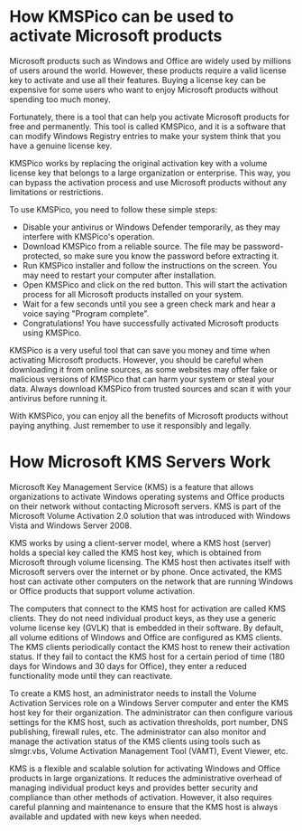 # How KMSPico can be used to activate Microsoft products

Microsoft products such as Windows and Office are widely used by millions of users around the world. However, these products require a valid license key to activate and use all their features. Buying a license key can be expensive for some users who want to enjoy Microsoft products without spending too much money.

Fortunately, there is a tool that can help you activate Microsoft products for free and permanently. This tool is called KMSPico, and it is a software that can modify Windows Registry entries to make your system think that you have a genuine license key.

KMSPico works by replacing the original activation key with a volume license key that belongs to a large organization or enterprise. This way, you can bypass the activation process and use Microsoft products without any limitations or restrictions.

To use KMSPico, you need to follow these simple steps:

- Disable your antivirus or Windows Defender temporarily, as they may interfere with KMSPico's operation.
- Download KMSPico from a reliable source. The file may be password-protected, so make sure you know the password before extracting it.
- Run KMSPico installer and follow the instructions on the screen. You may need to restart your computer after installation.
- Open KMSPico and click on the red button. This will start the activation process for all Microsoft products installed on your system.
- Wait for a few seconds until you see a green check mark and hear a voice saying "Program complete".
- Congratulations! You have successfully activated Microsoft products using KMSPico.

KMSPico is a very useful tool that can save you money and time when activating Microsoft products. However, you should be careful when downloading it from online sources, as some websites may offer fake or malicious versions of KMSPico that can harm your system or steal your data. Always download KMSPico from trusted sources  and scan it with your antivirus before running it.

With KMSPico, you can enjoy all the benefits of Microsoft products without paying anything. Just remember to use it responsibly and legally.

# How Microsoft KMS Servers Work

Microsoft Key Management Service (KMS) is a feature that allows organizations to activate Windows operating systems and Office products on their network without contacting Microsoft servers. KMS is part of the Microsoft Volume Activation 2.0 solution that was introduced with Windows Vista and Windows Server 2008.

KMS works by using a client-server model, where a KMS host (server) holds a special key called the KMS host key, which is obtained from Microsoft through volume licensing. The KMS host then activates itself with Microsoft servers over the internet or by phone. Once activated, the KMS host can activate other computers on the network that are running Windows or Office products that support volume activation.

The computers that connect to the KMS host for activation are called KMS clients. They do not need individual product keys, as they use a generic volume license key (GVLK) that is embedded in their software. By default, all volume editions of Windows and Office are configured as KMS clients. The KMS clients periodically contact the KMS host to renew their activation status. If they fail to contact the KMS host for a certain period of time (180 days for Windows and 30 days for Office), they enter a reduced functionality mode until they can reactivate.

To create a KMS host, an administrator needs to install the Volume Activation Services role on a Windows Server computer and enter the KMS host key for their organization. The administrator can then configure various settings for the KMS host, such as activation thresholds, port number, DNS publishing, firewall rules, etc. The administrator can also monitor and manage the activation status of the KMS clients using tools such as slmgr.vbs, Volume Activation Management Tool (VAMT), Event Viewer, etc.

KMS is a flexible and scalable solution for activating Windows and Office products in large organizations. It reduces the administrative overhead of managing individual product keys and provides better security and compliance than other methods of activation. However, it also requires careful planning and maintenance to ensure that the KMS host is always available and updated with new keys when needed.
